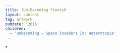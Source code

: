 ```yaml
---
title: (Un)Becoming Finnish
layout: content
tag: artwork
pubdate: '2016'
children:
  - 'unbecoming ~ Space Invaders IV: Heterotopia'
---
```

\*

